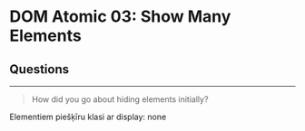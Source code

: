 # DOM Atomic 03: Show Many Elements

## Questions

---

> How did you go about hiding elements initially?

Elementiem piešķīru klasi ar display: none
